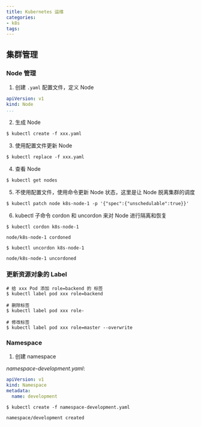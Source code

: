 ```yaml
---
title: Kubernetes 运维
categories:
- k8s
tags:
---
```


## 集群管理

### Node 管理

1. 创建 `.yaml` 配置文件，定义 Node
```yaml
apiVersion: v1
kind: Node
...
```
2. 生成 Node

```shell
$ kubectl create -f xxx.yaml
```

3. 使用配置文件更新 Node
```shell
$ kubectl replace -f xxx.yaml
```

4. 查看 Node

```shell
$ kubectl get nodes
```

5. 不使用配置文件，使用命令更新 Node 状态，这里是让 Node 脱离集群的调度
```shell
$ kubectl patch node k8s-node-1 -p '{"spec":{"unschedulable":true}}'
```

6. kubectl 子命令 cordon 和 uncordon 来对 Node 进行隔离和恢复

```shell
$ kubectl cordon k8s-node-1

node/k8s-node-1 cordoned

$ kubectl uncordon k8s-node-1

node/k8s-node-1 uncordoned
```

### 更新资源对象的 Label

```shell
# 给 xxx Pod 添加 role=backend 的 标签
$ kubectl label pod xxx role=backend

# 删除标签
$ kubectl label pod xxx role-

# 修改标签
$ kubectl label pod xxx role=master --overwrite
```


### Namespace

1. 创建 namespace

*namespace-development.yaml*:

```yaml
apiVersion: v1
kind: Namespace
metadata:
  name: development
```
```shell
$ kubectl create -f namespace-development.yaml

namespace/development created
```
